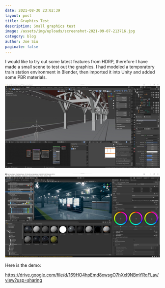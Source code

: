 ```yaml
---
date: 2021-08-30 23:02:39
layout: post
title: Graphics Test
description: Small graphics test
image: /assets/img/uploads/screenshot-2021-09-07-213716.jpg
category: blog
author: Joe Siu
paginate: false
---
```

I would like to try out some latest features from HDRP, therefore I have made a small scene to test out the graphics. I had modeled a temporatory train station environment in Blender, then imported it into Unity and added some PBR materials.

![](/assets/img/uploads/screenshot-2021-09-07-214611.jpg)

![](/assets/img/uploads/screenshot-2021-09-07-214247.jpg)

Here is the demo:

<https://drive.google.com/file/d/169HO4hpEmd8xwsgO7hXxI9NBmYRqFLav/view?usp=sharing>
